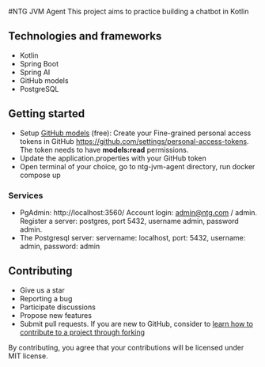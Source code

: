 #NTG JVM Agent
This project aims to practice building a chatbot in Kotlin

## Technologies and frameworks
- Kotlin
- Spring Boot
- Spring AI
- GitHub models
- PostgreSQL

## Getting started
- Setup [GitHub models](https://docs.github.com/en/github-models/use-github-models/prototyping-with-ai-models) (free): Create your Fine-grained personal access tokens in GitHub https://github.com/settings/personal-access-tokens. The token needs to have **models:read** permissions.
- Update the application.properties with your GitHub token
- Open terminal of your choice, go to ntg-jvm-agent directory, run docker compose up

### Services
- PgAdmin: http://localhost:3560/ Account login: admin@ntg.com / admin. Register a server: postgres, port 5432, username admin, password admin. 
- The Postgresql server: servername: localhost, port: 5432, username: admin, password: admin

## Contributing

- Give us a star
- Reporting a bug
- Participate discussions
- Propose new features
- Submit pull requests. If you are new to GitHub, consider to [learn how to contribute to a project through forking](https://docs.github.com/en/get-started/quickstart/contributing-to-projects)

By contributing, you agree that your contributions will be licensed under MIT license. 